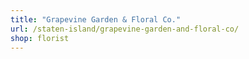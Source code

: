 ```yaml
---
title: "Grapevine Garden & Floral Co."
url: /staten-island/grapevine-garden-and-floral-co/
shop: florist
---
```

